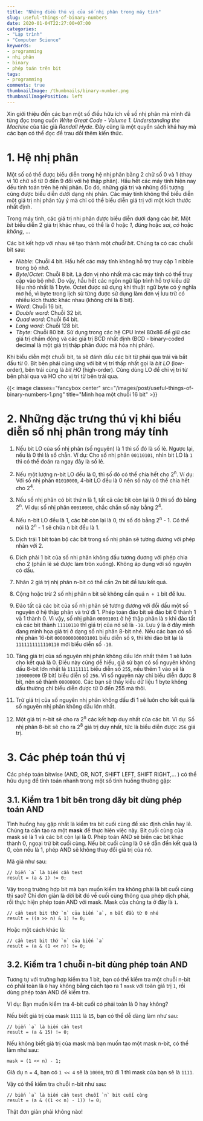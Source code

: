 ```yaml
---
title: "Những điều thú vị của số nhị phân trong máy tính"
slug: useful-things-of-binary-numbers
date: 2020-01-04T22:27:00+07:00
categories:
- "Lập trình"
- "Computer Science"
keywords:
- programming
- nhị phân
- binary
- phép toán trên bit
tags:
- programming
comments: true
thumbnailImage: /thumbnails/binary-number.png
thumbnailImagePosition: left
---
```


Xin giới thiệu đến các bạn một số điều hữu ích về số nhị phân mà mình đã từng đọc trong cuốn *Write Great Code - Volume 1. Understanding the Machine* của tác giả *Randall Hyde*. Đây cũng là một quyển sách khá hay mà các bạn có thể đọc để trau dồi thêm kiến thức.

<!--more-->

<!--toc-->

# 1. Hệ nhị phân

Một số có thể được biểu diễn trong hệ nhị phân bằng 2 chữ số 0 và 1 (thay vì 10 chữ số từ 0 đến 9 đối với hệ thập phân). Hầu hết các máy tính hiện nay đều tính toán trên hệ nhị phân. Do đó, những giá trị và những đối tượng cũng được biểu diễn dưới dạng nhị phân. Các máy tính không thể biểu diễn một giá trị nhị phân tùy ý mà chỉ có thể biểu diễn giá trị với một kích thước nhất định.

Trong máy tính, các giá trị nhị phân được biểu diễn dưới dạng các *bit*. Một *bit* biểu diễn 2 giá trị khác nhau, có thể là *0* hoặc *1*, *đúng* hoặc *sai*, *có* hoặc *không*, ...

Các bit kết hợp với nhau sẽ tạo thành một *chuỗi bit*. Chúng ta có các chuỗi bit sau:

- *Nibble*: Chuỗi 4 bit. Hầu hết các máy tính không hỗ trợ truy cập 1 nibble trong bộ nhớ.
- *Byte*/*Octet*: Chuỗi 8 bit. Là đơn vị nhỏ nhất mà các máy tính có thể truy cập vào bộ nhớ. Do vậy, hầu hết các ngôn ngữ lập trình hỗ trợ kiểu dữ liệu nhỏ nhất là 1 byte. Octet được sử dụng khi thuật ngữ byte có ý nghĩa mơ hồ, vì byte trong lịch sử từng được sử dụng làm đơn vị lưu trữ có nhiều kích thước khác nhau (không chỉ là 8 bit).
- *Word*: Chuỗi 16 bit.
- *Double word*: Chuỗi 32 bit.
- *Quad word*: Chuỗi 64 bit.
- *Long word*: Chuỗi 128 bit.
- *Tbyte*: Chuỗi 80 bit. Sử dụng trong các hệ CPU Intel 80x86 để giữ các giá trị chấm động và các giá trị BCD nhất định (BCD - binary-coded decimal là một giá trị thập phân được mã hóa nhị phân).

Khi biểu diễn một chuỗi bit, ta sẽ đánh dấu các bit từ phải qua trái và bắt đầu từ 0. Bit bên phải cùng ứng với bit vị trí thấp nhất gọi là *bit LO* (low-order), bên trái cùng là *bit HO* (high-order). Cũng dùng LO để chỉ vị trí từ bên phải qua và HO cho vị trí từ bên trái qua.


{{< image classes="fancybox center" src="/images/post/useful-things-of-binary-numbers-1.png" title="Minh họa một chuỗi 16 bit" >}}


# 2. Những đặc trưng thú vị khi biểu diễn số nhị phân trong máy tính

1. Nếu bit LO của số nhị phân (số nguyên) là 1 thì số đó là số lẻ. Ngược lại, nếu là 0 thì là số chẵn. Ví dụ: Cho số nhị phân `00110101`, nhìn bit LO là `1` thì có thể đoán ra ngay đây là số lẻ.

2. Nếu một lượng n-bit LO đều là 0, thì số đó có thể chia hết cho 2<sup>n</sup>. Ví dụ: Với số nhị phân `01010000`, 4-bit LO đều là 0 nên số này có thể chia hết cho 2<sup>4</sup>.

3. Nếu số nhị phân có bit thứ n là 1, tất cả các bit còn lại là 0 thì số đó bằng 2<sup>n</sup>. Ví dụ: số nhị phân `00010000`, chắc chắn số này bằng 2<sup>4</sup>.

4. Nếu n-bit LO đều là 1, các bit còn lại là 0, thì số đó bằng 2<sup>n</sup> - 1. Có thể nói là 2<sup>n</sup> - 1 sẽ chứa n bit đều là 1.

5. Dịch trái 1 bit toàn bộ các bit trong số nhị phân sẽ tương đương với phép nhân với 2.

6. Dịch phải 1 bit của số nhị phân không dấu tương đương với phép chia cho 2 (phần lẻ sẽ được làm tròn xuống). Không áp dụng với số nguyên có dấu.

7. Nhân 2 giá trị nhị phân n-bit có thể cần 2n bit để lưu kết quả.

8. Cộng hoặc trừ 2 số nhị phân `n` bit sẽ không cần quá `n + 1` bit để lưu.

9. Đảo tất cả các bit của số nhị phân sẽ tương đương với đổi dấu một số nguyên ở hệ thập phân và trừ đi 1. Phép toán đảo bit sẽ đảo bit 0 thành 1 và 1 thành 0. Vì vậy, số nhị phân `00001001` ở hệ thập phân là `9` khi đảo tất cả các bit thành `11110110` thì giá trị của nó sẽ là `-10`. Lưu ý là ở đây mình đang minh họa giá trị ở dạng số nhị phân 8-bit nhé. Nếu các bạn có số nhị phân 16-bit `0000000000001001` biểu diễn số `9`, thì khi đảo bit lại là `1111111111110110` mới biểu diễn số `-10`.

10. Tăng giá trị của số nguyên nhị phân không dấu lớn nhất thêm 1 sẽ luôn cho kết quả là 0. Điều này cũng dễ hiểu, giả sử bạn có số nguyên không dấu 8-bit lớn nhất là `11111111` biểu diễn số `255`, nếu thêm 1 vào sẽ là `100000000` (9 bit) biểu diễn số `256`. Vì số nguyên này chỉ biểu diễn được 8 bit, nên sẽ thành `00000000`. Các bạn sẽ thấy kiểu dữ liệu 1 byte không dấu thường chỉ biểu diễn được từ 0 đến 255 mà thôi.

11. Trừ giá trị của số nguyên nhị phân không dấu đi 1 sẽ luôn cho kết quả là số nguyên nhị phân không dấu lớn nhất.

12. Một giá trị n-bit sẽ cho ra 2<sup>n</sup> các kết hợp duy nhất của các bit. Ví dụ: Số nhị phân 8-bit sẽ cho ra 2<sup>8</sup> giá trị duy nhất, tức là biểu diễn được `256` giá trị.

# 3. Các phép toán thú vị

Các phép toán bitwise (AND, OR, NOT, SHIFT LEFT, SHIFT RIGHT,... ) có thể hữu dụng để tính toán nhanh trong một số tình huống thường gặp:

## 3.1. Kiểm tra 1 bit bên trong dãy bit dùng phép toán AND

Tình huống hay gặp nhất là kiểm tra bit cuối cùng để xác định chẵn hay lẻ. Chúng ta cần tạo ra một **mask** để thực hiện việc này. Bit cuối cùng của mask sẽ là 1 và các bit còn lại là 0. Phép toán AND sẽ biến các bit khác thành 0, ngoại trừ bit cuối cùng. Nếu bit cuối cùng là 0 sẽ dẫn đến kết quả là 0, còn nếu là 1, phép AND sẽ không thay đổi giá trị của nó. 

Mã giả như sau:

```
// biến `a` là biến cần test
result = (a & 1) != 0;
```

Vậy trong trường hợp bit mà bạn muốn kiểm tra không phải là bit cuối cùng thì sao? Chỉ đơn giản là dời bit đó về cuối cùng thông qua phép dịch phải, rồi thực hiện phép toán AND với mask. Mask của chúng ta ở đây là `1`.

```
// cần test bit thứ `n` của biến `a`, n bắt đầu từ 0 nhé
result = ((a >> n) & 1) != 0;
```

Hoặc một cách khác là:

```
// cần test bit thứ `n` của biến `a`
result = (a & (1 << n)) != 0;
```


## 3.2. Kiểm tra 1 chuỗi n-bit dùng phép toán AND

Tương tự với trường hợp kiểm tra 1 bit, bạn có thể kiểm tra một chuỗi n-bit có phải toàn là `0` hay không bằng cách tạo ra 1 `mask` với toàn giá trị `1`, rồi dùng phép toán AND để kiểm tra.

Ví dụ: Bạn muốn kiểm tra 4-bit cuối có phải toàn là 0 hay không?

Nếu biết giá trị của mask `1111` là `15`, bạn có thể dễ dàng làm như sau:

```
// biến `a` là biến cần test
result = (a & 15) != 0;
```

Nếu không biết giá trị của mask mà bạn muốn tạo một mask n-bit, có thể làm như sau:

```
mask = (1 << n) - 1;
```

Giả dụ n = 4, bạn có `1 << 4` sẽ là `10000`, trừ đi 1 thì mask của bạn sẽ là `1111`.

Vậy có thể kiểm tra chuỗi n-bit như sau:

```
// biến `a` là biến cần test chuỗi `n` bit cuối cùng
result = (a & ((1 << n) - 1)) != 0;
```

Thật đơn giản phải không nào!

